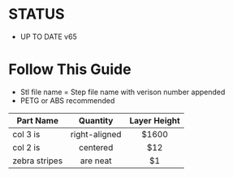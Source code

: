 # STATUS

* UP TO DATE v65

# Follow This Guide

* Stl file name = Step file name with verison number appended
* PETG or ABS recommended

| Part Name     | Quantity | Layer Height |
| ------------- |:---:| :-----------:|
| col 3 is      | right-aligned | $1600 |
| col 2 is      | centered      |   $12 |
| zebra stripes | are neat      |    $1 |
